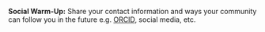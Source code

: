 **Social Warm-Up:** Share your contact information and ways your community can follow you in the future e.g. [ORCID](https://orcid.org/), social media, etc.
